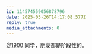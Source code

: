 ```yaml
---
id: 114574559056878796
date: 2025-05-26T14:17:08.577Z
reply: true
media_attachments: 0
---
```


[@1900](https://social.1900.live/@1900) 同学，朋友都是阶段性的。

